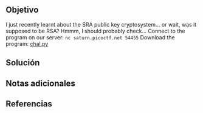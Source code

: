 ## Objetivo

I just recently learnt about the SRA public key cryptosystem... or wait, was it supposed to be RSA? Hmmm, I should probably check... Connect to the program on our server: `nc saturn.picoctf.net 54455` Download the program: [chal.py](https://artifacts.picoctf.net/c/295/chal.py)
## Solución
## Notas adicionales
## Referencias
